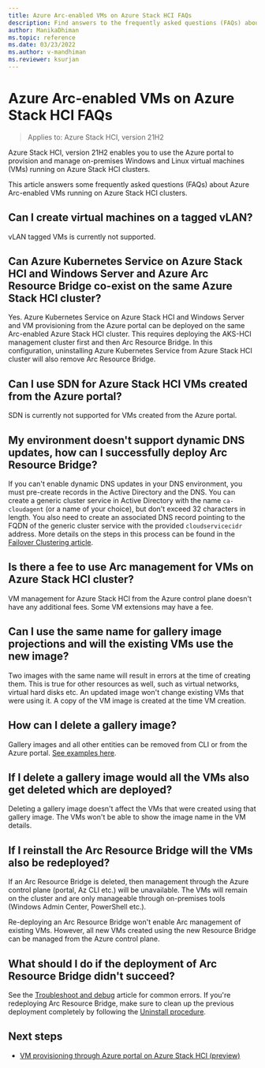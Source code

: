 ```yaml
---
title: Azure Arc-enabled VMs on Azure Stack HCI FAQs
description: Find answers to the frequently asked questions (FAQs) about Azure Arc-enabled VMs on Azure Stack HCI
author: ManikaDhiman
ms.topic: reference
ms.date: 03/23/2022
ms.author: v-mandhiman
ms.reviewer: ksurjan
---
```


# Azure Arc-enabled VMs on Azure Stack HCI FAQs

> Applies to: Azure Stack HCI, version 21H2

Azure Stack HCI, version 21H2 enables you to use the Azure portal to provision and manage on-premises Windows and Linux virtual machines (VMs) running on Azure Stack HCI clusters.

This article answers some frequently asked questions (FAQs) about Azure Arc-enabled VMs running on Azure Stack HCI clusters.

## Can I create virtual machines on a tagged vLAN?
  
vLAN tagged VMs is currently not supported.

## Can Azure Kubernetes Service on Azure Stack HCI and Windows Server and Azure Arc Resource Bridge co-exist on the same Azure Stack HCI cluster?

Yes. Azure Kubernetes Service on Azure Stack HCI and Windows Server and VM provisioning from the Azure portal can be deployed on the same Arc-enabled Azure Stack HCI cluster. This requires deploying the AKS-HCI management cluster first and then Arc Resource Bridge. In this configuration, uninstalling Azure Kubernetes Service from Azure Stack HCI cluster will also remove Arc Resource Bridge.

## Can I use SDN for Azure Stack HCI VMs created from the Azure portal?
  
SDN is currently not supported for VMs created from the Azure portal.

## My environment doesn't support dynamic DNS updates, how can I successfully deploy Arc Resource Bridge?

If you can't enable dynamic DNS updates in your DNS environment, you must pre-create records in the Active Directory and the DNS. You can create a generic cluster service in Active Directory with the name `ca-cloudagent` (or a name of your choice), but don't exceed 32 characters in length. You also need to create an associated DNS record pointing to the FQDN of the generic cluster service with the provided `cloudservicecidr` address. More details on the steps in this process can be found in the [Failover Clustering article](/windows-server/failover-clustering/prestage-cluster-adds).

## Is there a fee to use Arc management for VMs on Azure Stack HCI cluster?

VM management for Azure Stack HCI from the Azure control plane doesn't have any additional fees. Some VM extensions may have a fee.

## Can I use the same name for gallery image projections and will the existing VMs use the new image?

Two images with the same name will result in errors at the time of creating them. This is true for other resources as well, such as virtual networks, virtual hard disks etc. An updated image won't change existing VMs that were using it. A copy of the VM image is created at the time VM creation.

## How can I delete a gallery image?

Gallery images and all other entities can be removed from CLI or from the Azure portal. [See examples here](uninstall-arc-resource-bridge.md).

## If I delete a gallery image would all the VMs also get deleted which are deployed?

Deleting a gallery image doesn't affect the VMs that were created using that gallery image. The VMs won't be able to show the image name in the VM details.

## If I reinstall the Arc Resource Bridge will the VMs also be redeployed?

If an Arc Resource Bridge is deleted, then management through the Azure control plane (portal, Az CLI etc.) will be unavailable. The VMs will remain on the cluster and are only manageable through on-premises tools (Windows Admin Center, PowerShell etc.).

Re-deploying an Arc Resource Bridge won't enable Arc management of existing VMs. However, all new VMs created using the new Resource Bridge can be managed from the Azure control plane.

## What should I do if the deployment of Arc Resource Bridge didn't succeed?

See the [Troubleshoot and debug](troubleshoot-arc-enabled-vms.md) article for common errors. If you're redeploying Arc Resource Bridge, make sure to clean up the previous deployment completely by following the [Uninstall procedure](uninstall-arc-resource-bridge.md).

## Next steps

- [VM provisioning through Azure portal on Azure Stack HCI (preview)](azure-arc-enabled-virtual-machines.md)

